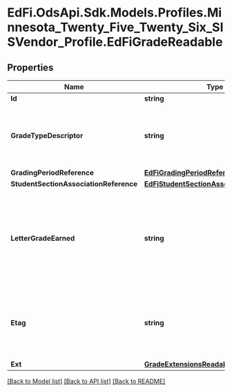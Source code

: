 # EdFi.OdsApi.Sdk.Models.Profiles.Minnesota_Twenty_Five_Twenty_Six_SISVendor_Profile.EdFiGradeReadable

## Properties

Name | Type | Description | Notes
------------ | ------------- | ------------- | -------------
**Id** | **string** |  | [optional] 
**GradeTypeDescriptor** | **string** | The type of grade reported (e.g., exam, final, grading period). | 
**GradingPeriodReference** | [**EdFiGradingPeriodReference**](EdFiGradingPeriodReference.md) |  | 
**StudentSectionAssociationReference** | [**EdFiStudentSectionAssociationReference**](EdFiStudentSectionAssociationReference.md) |  | 
**LetterGradeEarned** | **string** | A final or interim (grading period) indicator of student performance in a class as submitted by the instructor. | [optional] 
**Etag** | **string** | A unique system-generated value that identifies the version of the resource. | [optional] 
**Ext** | [**GradeExtensionsReadable**](GradeExtensionsReadable.md) |  | [optional] 

[[Back to Model list]](../README.md#documentation-for-models) [[Back to API list]](../README.md#documentation-for-api-endpoints) [[Back to README]](../README.md)

